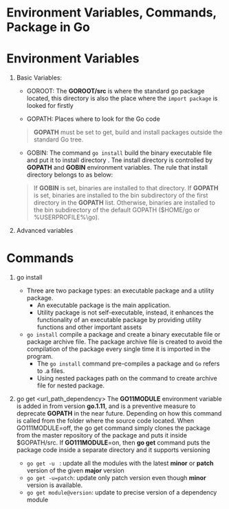 # Environment Variables, Commands, Package in Go

# Environment Variables
1. Basic Variables: 
    - GOROOT: The **GOROOT/src** is where the standard go package located, this directory is also the place where 
    the `import package` is looked for firstly
    
    - GOPATH: 
    Places where to look for the Go code
    > **GOPATH** must be set to get, build and install 
    packages outside the standard Go tree.
    
    - GOBIN:
    The command `go install` build the binary executable file and put it to install directory
    . Tne install directory is controlled by **GOPATH** and **GOBIN** environment variables. 
    The rule that install directory belongs to as below:
    > If **GOBIN** is set, binaries are installed to that directory. If **GOPATH** is set, binaries are installed to 
    the bin subdirectory of the first directory in the **GOPATH** list. Otherwise, binaries are installed to the bin subdirectory of the default GOPATH ($HOME/go or %USERPROFILE%\go).

1. Advanced variables

# Commands

1. go install <package-name>
    - Three are two package types: an executable package and a utility package. 
        + An executable package is the main application. 
        + Utility package is not self-executable, instead, it enhances the functionality of an executable package by providing utility functions 
        and other important assets
    - `go install` compile a package and create a binary executable file or package archive file.
    The package archive file is created to avoid the compilation of the package every single time it is imported in the 
    program. 
        + The `go install` command pre-compiles a package and `Go` refers to .a files.
        + Using nested packages path on the command to create archive file for nested package.
    
1. go get <url_path_dependency>
    The **GO11MODULE** environment variable is added in from version **go.1.11**, and is a preventive measure to deprecate 
    **GOPATH** in the near future.
    Depending on how this command is called from the folder where the source code located.
    When GO111MODULE=off, the go get command simply clones the package from the master repository of the package and puts 
    it inside $GOPATH/src. If **GO111MODULE**=on, then **go get** command puts the package code inside a separate
    directory and it supports versioning
    - `go get -u ` : update all the modules with the latest **minor** or **patch** version of the given **major** version
    - `go get -u=patch`: update only patch version even though **minor** version is available.
    - `go get module@version`: update to precise version of a dependency module
       
  

    
